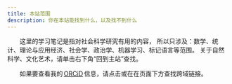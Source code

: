 ```yaml
---
title: 本站范围
description: 你在本站能找到什么，以及找不到什么
---
```

&#8195;&#8195;这里的学习笔记是指对社会科学研究有用的内容，
所以只涉及：数学、统计、理论与应用经济、社会学、政治学、机器学习、标记语言等范围。
关于自然科学、文化艺术，请单击右下角“回到主站”查找。

&#8195;&#8195;如果要查看我的&thinsp;[ORCiD](https://orcid.org/0009-0005-7502-6576)&thinsp;信息，请点击或在在页面下方查找跨域链接。